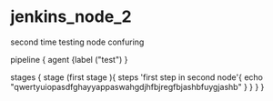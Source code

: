 # jenkins_node_2
second time testing node confuring 



pipeline {
 agent {label ("test")
 }
 
 
 stages {
  stage (first stage ){
    steps 'first step in second node'{
      echo "qwertyuiopasdfghayyappaswahgdjhfbjregfbjashbfuygjashb"
      }
     }
   }
  }
  
